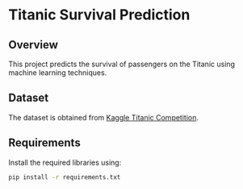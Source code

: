 # Titanic Survival Prediction

## Overview
This project predicts the survival of passengers on the Titanic using machine learning techniques.

## Dataset
The dataset is obtained from [Kaggle Titanic Competition](https://www.kaggle.com/c/titanic).

## Requirements
Install the required libraries using:
```bash
pip install -r requirements.txt
